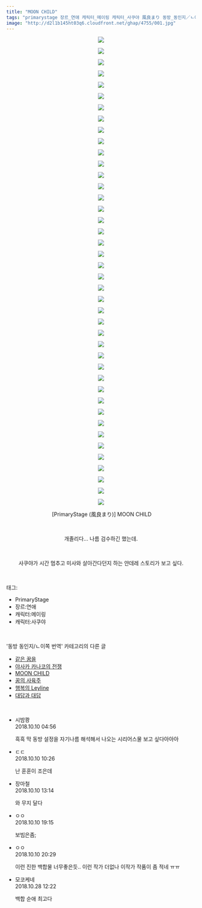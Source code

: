 ```yaml
---
title: "MOON CHILD"
tags: "primarystage 장르_연애 캐릭터_메이링 캐릭터_사쿠야 風良まり 동방_동인지／ㄴ이쪽_번역"
image: "http://d2l1b145ht03q6.cloudfront.net/ghap/4755/001.jpg"
---
```

<div class="article">
<p style="text-align: center; clear: none; float: none;"><img src="{{ site.imgserver1 }}/ghap/4755/001.jpg"/></p>
<p style="text-align: center; clear: none; float: none;"><img src="{{ site.imgserver1 }}/ghap/4755/002.jpg"/></p>
<p style="text-align: center; clear: none; float: none;"><img src="{{ site.imgserver1 }}/ghap/4755/003.jpg"/></p>
<p style="text-align: center; clear: none; float: none;"><img src="{{ site.imgserver1 }}/ghap/4755/004.jpg"/></p>
<p style="text-align: center; clear: none; float: none;"><img src="{{ site.imgserver1 }}/ghap/4755/005.jpg"/></p>
<p style="text-align: center; clear: none; float: none;"><img src="{{ site.imgserver1 }}/ghap/4755/006.jpg"/></p>
<p style="text-align: center; clear: none; float: none;"><img src="{{ site.imgserver1 }}/ghap/4755/007.jpg"/></p>
<p style="text-align: center; clear: none; float: none;"><img src="{{ site.imgserver1 }}/ghap/4755/008.jpg"/></p>
<p style="text-align: center; clear: none; float: none;"><img src="{{ site.imgserver1 }}/ghap/4755/009.jpg"/></p>
<p style="text-align: center; clear: none; float: none;"><img src="{{ site.imgserver1 }}/ghap/4755/010.jpg"/></p>
<p style="text-align: center; clear: none; float: none;"><img src="{{ site.imgserver1 }}/ghap/4755/011.jpg"/></p>
<p style="text-align: center; clear: none; float: none;"><img src="{{ site.imgserver1 }}/ghap/4755/012.jpg"/></p>
<p style="text-align: center; clear: none; float: none;"><img src="{{ site.imgserver1 }}/ghap/4755/013.jpg"/></p>
<p style="text-align: center; clear: none; float: none;"><img src="{{ site.imgserver1 }}/ghap/4755/014.jpg"/></p>
<p style="text-align: center; clear: none; float: none;"><img src="{{ site.imgserver1 }}/ghap/4755/015.jpg"/></p>
<p style="text-align: center; clear: none; float: none;"><img src="{{ site.imgserver1 }}/ghap/4755/016.jpg"/></p>
<p style="text-align: center; clear: none; float: none;"><img src="{{ site.imgserver1 }}/ghap/4755/017.jpg"/></p>
<p style="text-align: center; clear: none; float: none;"><img src="{{ site.imgserver1 }}/ghap/4755/018.jpg"/></p>
<p style="text-align: center; clear: none; float: none;"><img src="{{ site.imgserver1 }}/ghap/4755/019.jpg"/></p>
<p style="text-align: center; clear: none; float: none;"><img src="{{ site.imgserver1 }}/ghap/4755/020.jpg"/></p>
<p style="text-align: center; clear: none; float: none;"><img src="{{ site.imgserver1 }}/ghap/4755/021.jpg"/></p>
<p style="text-align: center; clear: none; float: none;"><img src="{{ site.imgserver1 }}/ghap/4755/022.jpg"/></p>
<p style="text-align: center; clear: none; float: none;"><img src="{{ site.imgserver1 }}/ghap/4755/023.jpg"/></p>
<p style="text-align: center; clear: none; float: none;"><img src="{{ site.imgserver1 }}/ghap/4755/024.jpg"/></p>
<p style="text-align: center; clear: none; float: none;"><img src="{{ site.imgserver1 }}/ghap/4755/025.jpg"/></p>
<p style="text-align: center; clear: none; float: none;"><img src="{{ site.imgserver1 }}/ghap/4755/026.jpg"/></p>
<p style="text-align: center; clear: none; float: none;"><img src="{{ site.imgserver1 }}/ghap/4755/027.jpg"/></p>
<p style="text-align: center; clear: none; float: none;"><img src="{{ site.imgserver1 }}/ghap/4755/028.jpg"/></p>
<p style="text-align: center; clear: none; float: none;"><img src="{{ site.imgserver1 }}/ghap/4755/029.jpg"/></p>
<p style="text-align: center; clear: none; float: none;"><img src="{{ site.imgserver1 }}/ghap/4755/030.jpg"/></p>
<p style="text-align: center; clear: none; float: none;"><img src="{{ site.imgserver1 }}/ghap/4755/031.jpg"/></p>
<p style="text-align: center; clear: none; float: none;"><img src="{{ site.imgserver1 }}/ghap/4755/032.jpg"/></p>
<p style="text-align: center; clear: none; float: none;"><img src="{{ site.imgserver1 }}/ghap/4755/033.jpg"/></p>
<p style="text-align: center; clear: none; float: none;"><img src="{{ site.imgserver1 }}/ghap/4755/034.jpg"/></p>
<p style="text-align: center; clear: none; float: none;"><img src="{{ site.imgserver1 }}/ghap/4755/035.jpg"/></p>
<p style="text-align: center; clear: none; float: none;"><img src="{{ site.imgserver1 }}/ghap/4755/036.jpg"/></p>
<p style="text-align: center; clear: none; float: none;"><img src="{{ site.imgserver1 }}/ghap/4755/037.jpg"/></p>
<p style="text-align: center; clear: none; float: none;"><img src="{{ site.imgserver1 }}/ghap/4755/038.jpg"/></p>
<p style="text-align: center; clear: none; float: none;"><img src="{{ site.imgserver1 }}/ghap/4755/039.jpg"/></p>
<p style="text-align: center; clear: none; float: none;"><img src="{{ site.imgserver1 }}/ghap/4755/040.jpg"/></p>
<p style="text-align: center; clear: none; float: none;"><img src="{{ site.imgserver1 }}/ghap/4755/041.jpg"/></p>
<p style="text-align: center; clear: none; float: none;"><img src="{{ site.imgserver1 }}/ghap/4755/042.jpg"/></p>
<p style="text-align: center; clear: none; float: none;"> [PrimaryStage (風良まり)] MOON CHILD</p>
<p style="text-align: center; clear: none; float: none;"><br/></p>
<p style="text-align: center; clear: none; float: none;">개졸리다... 나름 검수하긴 했는데.</p>
<p style="text-align: center; clear: none; float: none;"><br/></p>
<p style="text-align: center; clear: none; float: none;">사쿠야가 시간 멈추고 미사와 살아간다던지 하는 얀데레 스토리가 보고 싶다.</p>
</div><br/>
<div class="tagTrail">
<p>태그: </p>
<ul>
<li>PrimaryStage</li>
<li>장르:연애</li>
<li>캐릭터:메이링</li>
<li>캐릭터:사쿠야</li>
</ul>
</div><br/>
<div class="another">
<p>'동방 동인지/ㄴ이쪽 번역' 카테고리의 다른 글</p>
<ul>
<li><a href="/ghap_4765">같은 꿈을</a></li>
<li><a href="/ghap_4757">야사카 카나코의 전쟁</a></li>
<li><a href="/ghap_4755">MOON CHILD</a></li>
<li><a href="/ghap_4751">꿈의 사육주</a></li>
<li><a href="/ghap_4743">행복의 Leyline</a></li>
<li><a href="/ghap_4739">대답과 대답</a></li>
</ul>
</div><br/>
<div class="cb_module cb_fluid">
<div class="cb_wrt cb_profile">
<div class="comment">
<ul>
<li class="cb_thumb_off" id="comment15350642">
<div class="cb_comment_area">
<div class="cb_info_area">
<div class="cb_section">
<span class="cb_nick_name">시밤쾅</span>
</div>
<div class="cb_section">
<span class="cb_date">2018.10.10 04:56 </span>
</div>
</div>
<div class="cb_dsc_comment">
<p class="cb_dsc">
											흑흑 막 동방 설정을 자기나름 해석해서 나오는 시리어스물 보고 싶다아아아
										</p>
</div>
</div></li>
<li class="cb_thumb_off" id="comment15350910">
<div class="cb_comment_area">
<div class="cb_info_area">
<div class="cb_section">
<span class="cb_nick_name">ㄷㄷ</span>
</div>
<div class="cb_section">
<span class="cb_date">2018.10.10 10:26 </span>
</div>
</div>
<div class="cb_dsc_comment">
<p class="cb_dsc">
											난 훈훈이 조은데
										</p>
</div>
</div></li>
<li class="cb_thumb_off" id="comment15351012">
<div class="cb_comment_area">
<div class="cb_info_area">
<div class="cb_section">
<span class="cb_nick_name">장마철</span>
</div>
<div class="cb_section">
<span class="cb_date">2018.10.10 13:14 </span>
</div>
</div>
<div class="cb_dsc_comment">
<p class="cb_dsc">
											와 무지 달다
										</p>
</div>
</div></li>
<li class="cb_thumb_off" id="comment15351268">
<div class="cb_comment_area">
<div class="cb_info_area">
<div class="cb_section">
<span class="cb_nick_name">ㅇㅇ</span>
</div>
<div class="cb_section">
<span class="cb_date">2018.10.10 19:15 </span>
</div>
</div>
<div class="cb_dsc_comment">
<p class="cb_dsc">
											보빔은좀;
										</p>
</div>
</div></li>
<li class="cb_thumb_off" id="comment15351331">
<div class="cb_comment_area">
<div class="cb_info_area">
<div class="cb_section">
<span class="cb_nick_name">ㅇㅇ</span>
</div>
<div class="cb_section">
<span class="cb_date">2018.10.10 20:29 </span>
</div>
</div>
<div class="cb_dsc_comment">
<p class="cb_dsc">
											이런 진한 백합물 너무좋은듯.. 이런 작가 더없나 이작가 작품이 좀 적네 ㅠㅠ
										</p>
</div>
</div></li>
<li class="cb_thumb_off" id="comment15363864">
<div class="cb_comment_area">
<div class="cb_info_area">
<div class="cb_section">
<span class="cb_nick_name">모코케네</span>
</div>
<div class="cb_section">
<span class="cb_date">2018.10.28 12:22 </span>
</div>
</div>
<div class="cb_dsc_comment">
<p class="cb_dsc">
											백합 순애 최고다
										</p>
</div>
</div></li>
</ul>
</div>
</div><!-- commentList close -->
</div><br/>
